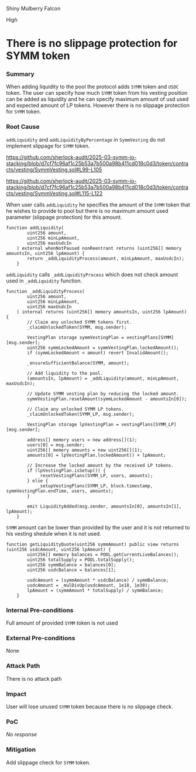 Shiny Mulberry Falcon

High

# There is no slippage protection for SYMM token

### Summary

When adding liquidity to the pool the protocol adds `SYMM` token and `USDC` token. The user can specify how much `SYMM` token from his vesting position can be added as liquidity and he can specify maximum amount of usd used and expected amount of LP tokens. However there is no slippage protection for `SYMM` token.


### Root Cause


`addLiquidity` and `addLiquidityByPercentage` in `SymmVesting` do not implement slippage for `SYMM` token.

https://github.com/sherlock-audit/2025-03-symm-io-stacking/blob/d7cf7fc96af1c25b53a7b500a98b411cd018c0d3/token/contracts/vesting/SymmVesting.sol#L99-L105

https://github.com/sherlock-audit/2025-03-symm-io-stacking/blob/d7cf7fc96af1c25b53a7b500a98b411cd018c0d3/token/contracts/vesting/SymmVesting.sol#L115-L122

When user calls `addLiquidity` he specifies the amount of the `SYMM` token that he wishes to provide to pool but there is no maximum amount used parameter (slippage protection) for this amount.

```solidity
function addLiquidity(
		uint256 amount,
		uint256 minLpAmount,
		uint256 maxUsdcIn
	) external whenNotPaused nonReentrant returns (uint256[] memory amountsIn, uint256 lpAmount) {
		return _addLiquidityProcess(amount, minLpAmount, maxUsdcIn);
	}
```

`addLiquidity` calls `_addLiquidityProcess` which does not check amount used in `_addLiquidity` function.

```solidity
function _addLiquidityProcess(
		uint256 amount,
		uint256 minLpAmount,
		uint256 maxUsdcIn
	) internal returns (uint256[] memory amountsIn, uint256 lpAmount) {
		// Claim any unlocked SYMM tokens first.
		_claimUnlockedToken(SYMM, msg.sender);

		VestingPlan storage symmVestingPlan = vestingPlans[SYMM][msg.sender];
		uint256 symmLockedAmount = symmVestingPlan.lockedAmount();
		if (symmLockedAmount < amount) revert InvalidAmount();

		_ensureSufficientBalance(SYMM, amount);

		// Add liquidity to the pool.
		(amountsIn, lpAmount) = _addLiquidity(amount, minLpAmount, maxUsdcIn);

		// Update SYMM vesting plan by reducing the locked amount.
		symmVestingPlan.resetAmount(symmLockedAmount - amountsIn[0]);

		// Claim any unlocked SYMM LP tokens.
		_claimUnlockedToken(SYMM_LP, msg.sender);

		VestingPlan storage lpVestingPlan = vestingPlans[SYMM_LP][msg.sender];

		address[] memory users = new address[](1);
		users[0] = msg.sender;
		uint256[] memory amounts = new uint256[](1);
		amounts[0] = lpVestingPlan.lockedAmount() + lpAmount;

		// Increase the locked amount by the received LP tokens.
		if (lpVestingPlan.isSetup()) {
			_resetVestingPlans(SYMM_LP, users, amounts);
		} else {
			_setupVestingPlans(SYMM_LP, block.timestamp, symmVestingPlan.endTime, users, amounts);
		}

		emit LiquidityAdded(msg.sender, amountsIn[0], amountsIn[1], lpAmount);
	}
```

`SYMM` amount can be lower than provided by the user and it is not returned to his vesting shedule when it is not used.

```solidity
function getLiquidityQuote(uint256 symmAmount) public view returns (uint256 usdcAmount, uint256 lpAmount) {
		uint256[] memory balances = POOL.getCurrentLiveBalances();
		uint256 totalSupply = POOL.totalSupply();
		uint256 symmBalance = balances[0];
		uint256 usdcBalance = balances[1];

		usdcAmount = (symmAmount * usdcBalance) / symmBalance;
		usdcAmount = _mulDivUp(usdcAmount, 1e18, 1e30);
		lpAmount = (symmAmount * totalSupply) / symmBalance;
	}
```

### Internal Pre-conditions

Full amount of provided `SYMM` token is not used

### External Pre-conditions

None

### Attack Path

There is no attack path

### Impact

User will lose unused `SYMM` token because there is no slippage check.

### PoC

_No response_

### Mitigation

Add slippage check for `SYMM` token.